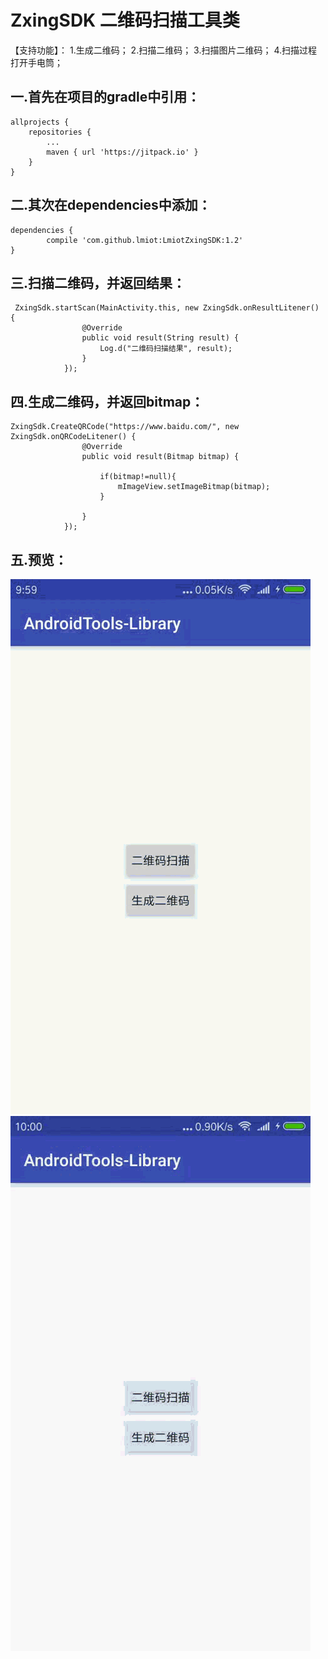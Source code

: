 # ZxingSDK  二维码扫描工具类

【支持功能】：
  1.生成二维码；
  2.扫描二维码；
  3.扫描图片二维码；
  4.扫描过程打开手电筒；
  

## 一.首先在项目的gradle中引用：

	allprojects {
		repositories {
			...
			maven { url 'https://jitpack.io' }
		}
	}


## 二.其次在dependencies中添加：
	dependencies {
	        compile 'com.github.lmiot:LmiotZxingSDK:1.2'
	}




## 三.扫描二维码，并返回结果：

     ZxingSdk.startScan(MainActivity.this, new ZxingSdk.onResultLitener() {
                    @Override
                    public void result(String result) {
                        Log.d("二维码扫描结果", result);
                    }
                });

## 四.生成二维码，并返回bitmap：

    ZxingSdk.CreateQRCode("https://www.baidu.com/", new ZxingSdk.onQRCodeLitener() {
                    @Override
                    public void result(Bitmap bitmap) {

                        if(bitmap!=null){
                            mImageView.setImageBitmap(bitmap);
                        }

                    }
                });



## 五.预览：
![](https://github.com/lmiot/LmiotZxingSDK/blob/master/img/sacn.gif)
![](https://github.com/lmiot/LmiotZxingSDK/blob/master/img/create.gif)
